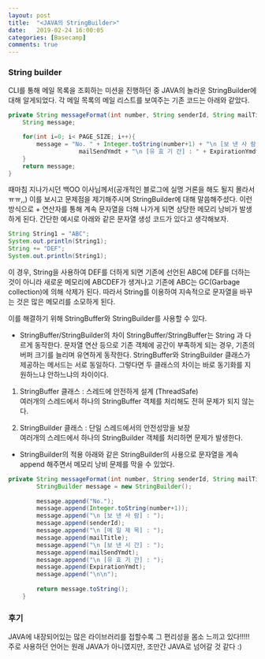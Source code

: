 ```yaml
---
layout: post
title:  "<JAVA의 StringBuilder>"
date:   2019-02-24 16:00:05
categories: [Basecamp]
comments: true
---
```


### String builder
CLI를 통해 메일 목록을 조회하는 미션을 진행하던 중 JAVA의 놀라운 StringBuilder에 대해 알게되었다. 각 메일 목록의 메일 리스트를 보여주는 기존 코드는 아래와 같았다.
```java
private String messageFormat(int number, String senderId, String mailTitle, Date mailSendYmdt, Date ExpirationYmdt) {
    String message;

    for(int i=0; i< PAGE_SIZE; i++){
        message = "No. " + Integer.toString(number+1) + "\n [보 낸 사 람] : " + senderId + "\n [메 일 제 목] : " + mailTitle + "\n [보 낸 시 간] : " +
                    mailSendYmdt + "\n [유 효 기 간] : " + ExpirationYmdt + "\n\n";
    }
    return message;
}
```

때마침 지나가시던 백OO 이사님께서(공개적인 블로그에 실명 거론을 해도 될지 몰라서ㅠㅠ,,) 이를 보시고 문제점을 제기해주시며 StringBuilder에 대해 말씀해주셨다.
이런 방식으로 + 연산자를 통해 계속 문자열을 더해 나가게 되면 상당한 메모리 낭비가 발생하게 된다. 간단한 예시로 아래와 같은 문자열 생성 코드가 있다고 생각해보자.
```java
String String1 = "ABC";
System.out.println(String1);
String += "DEF";
System.out.println(String1);
```

이 경우, String을 사용하여 DEF를 더하게 되면 기존에 선언된 ABC에 DEF를 더하는 것이 아니라 새로운 메모리에 ABCDEF가 생겨나고 기존에 ABC는 GC(Garbage collection)에 의해 삭제가 된다.
따라서 String를 이용하여 지속적으로 문자열을 바꾸는 것은 많은 메모리를 소모하게 된다.


이를 해결하기 위해 StringBuffer와 StringBuilder를 사용할 수 있다.

* StringBuffer/StringBuilder의 차이
StringBuffer/StringBuffer는 String 과 다르게 동작한다. 문자열 연산 등으로 기존 객체에 공간이 부족하게 되는 경우, 기존의 버퍼 크기를 늘리며 유연하게 동작한다. StringBuffer와 StringBuilder 클래스가 제공하는 메서드는 서로 동일하다. 그렇다면 두 클래스의 차이는 바로 동기화를 지원하느냐 안하느냐의 차이이다.

1. StringBuffer 클래스 
: 스레드에 안전하게 설계 (ThreadSafe)<br>
여러개의 스레드에서 하나의  StringBuffer 객체를 처리해도 전혀 문제가 되지 않는다.

2. StringBuilder 클래스 
: 단일 스레드에서의 안전성망을 보장<br>
여러개의 스레드에서 하나의 StringBuilder 객체를 처리하면 문제가 발생한다.

* StringBuilder의 적용
아래와 같은 StringBuilder의 사용으로 문자열을 계속 append 해주면서 메모리 낭비 문제를 막을 수 있었다.
```java
private String messageFormat(int number, String senderId, String mailTitle, Date mailSendYmdt, Date ExpirationYmdt) {
		StringBuilder message = new StringBuilder();
		
		message.append("No.");
		message.append(Integer.toString(number+1));
		message.append("\n [보 낸 사 람] : ");
		message.append(senderId);
		message.append("\n [메 일 제 목] : ");
		message.append(mailTitle);
		message.append("\n [보 낸 시 간] : ");
		message.append(mailSendYmdt);
		message.append("\n [유 효 기 간] : ");
		message.append(ExpirationYmdt);
		message.append("\n\n");
		
		return message.toString();
	}
```

### 후기
JAVA에 내장되어있는 많은 라이브러리를 접할수록 그 편리성을 몸소 느끼고 있다!!!!! 주로 사용하던 언어는 원래 JAVA가 아니였지만, 조만간 JAVA로 넘어갈 것 같다 :)
<!--more-->

